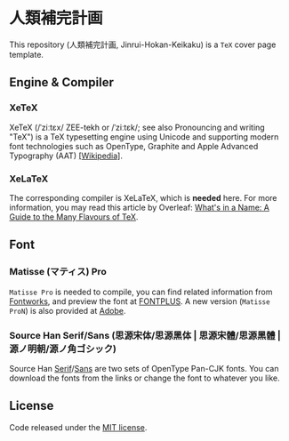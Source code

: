 # 人類補完計画

This repository (人類補完計画, Jinrui-Hokan-Keikaku) is a `TeX` cover page template.

## Engine & Compiler
### XeTeX

XeTeX (/ˈziːtɛx/ ZEE-tekh or /ˈziːtɛk/; see also Pronouncing and writing "TeX") is a TeX typesetting engine using Unicode and supporting modern font technologies such as OpenType, Graphite and Apple Advanced Typography (AAT) [[Wikipedia]](https://en.wikipedia.org/wiki/XeTeX).

### XeLaTeX

The corresponding compiler is XeLaTeX, which is **needed** here. For more information, you may read this article by Overleaf: [What's in a Name: A Guide to the Many Flavours of TeX](https://www.overleaf.com/learn/latex/Articles/What's_in_a_Name:_A_Guide_to_the_Many_Flavours_of_TeX).

## Font
### Matisse (マティス) Pro

`Matisse Pro` is needed to compile, you can find related information from [Fontworks](https://fontworks.co.jp/column/394/), and preview the font at [FONTPLUS](https://fontplus.jp/font-list/matissepro-b). A new version (`Matisse ProN`) is also provided at [Adobe](https://fonts.adobe.com/fonts/fot-matisse-pron).

### Source Han Serif/Sans (思源宋体/思源黑体 | 思源宋體/思源黑體 | 源ノ明朝/源ノ角ゴシック)

Source Han [Serif](https://github.com/adobe-fonts/source-han-serif)/[Sans](https://github.com/adobe-fonts/source-han-sans) are two sets of OpenType Pan-CJK fonts. You can download the fonts from the links or change the font to whatever you like.

## License

Code released under the [MIT license](LICENSE).
